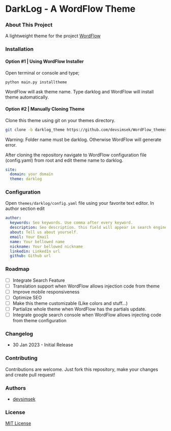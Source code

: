# DarkLog - A WordFlow Theme

<!--**New Feature**: Now your readers can search using wordflow json api!-->

### About This Project

A lightweight theme for the project [WordFlow](https://github.com/devsimsek/WordFlow)

<!-- Soon... Want to preview this theme? [Click here!](https://preview_theme.devsimsek.github.io)-->

### Installation

#### Option #1 | Using WordFlow Installer

Open terminal or console and type;

````sh
python main.py installtheme
````

WordFlow will ask theme name. Type darklog and WordFlow will install theme automatically.

#### Option #2 | Manually Cloning Theme

Clone this theme using git on your themes directory.

````sh
git clone -b darklog_theme https://github.com/devsimsek/WordFlow_themes darklog
````

Warning: Folder name must be darklog. Otherwise WordFlow will generate error.

After cloning the repository navigate to WordFlow configuration file (config.yaml) from root and edit theme name to
darklog.

````yaml
site:
  domain: your domain
  theme: darklog
````

### Configuration

Open ``themes/darklog/config.yaml`` file using your favorite text editor.
In author section edit

````yaml
author:
  keywords: Seo keywords. Use comma after every keyword.
  description: Seo description. this field will appear in search engines and opengraph api
  about: Tell us about yourself.
  email: Your Email
  name: Your bellowed name
  nickname: Your bellowed nickname
  linkedin: LinkedIn url
  github: Github url
````

### Roadmap

* [ ] Integrate Search Feature
* [ ] Translation support when WordFlow allows injection code from theme
* [ ] Improve mobile responsiveness
* [ ] Optimize SEO
* [ ] Make this theme customizable (Like colors and stuff...)
* [ ] Partialize whole theme when WordFlow has the partials update.
* [ ] Integrate google search console when WordFlow allows injecting code from theme configuration

### Changelog

* 30 Jan 2023 - Initial Release

### Contributing

Contributions are welcome. Just fork this repository, make your changes and create pull request!

### Authors

- [devsimsek](https://beta.smsk.me)

### License

[MIT License](https://devsimsek.mit-license.org)